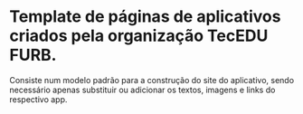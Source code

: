 # Template de páginas de aplicativos criados pela organização TecEDU FURB.

Consiste num modelo padrão para a construção do site do aplicativo, sendo necessário apenas substituir ou adicionar os textos, imagens e links do respectivo app.